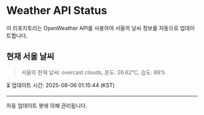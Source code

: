 
# Weather API Status

이 리포지토리는 OpenWeather API를 사용하여 서울의 날씨 정보를 자동으로 업데이트합니다.

## 현재 서울 날씨
> 서울의 현재 날씨: overcast clouds, 온도: 26.62°C, 습도: 86%

⏳ 업데이트 시간: 2025-08-06 01:15:44 (KST)

---
자동 업데이트 봇에 의해 관리됩니다.
